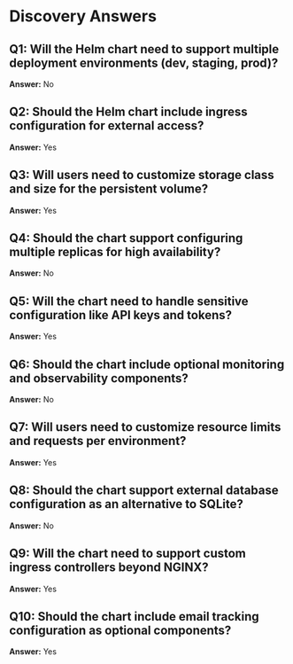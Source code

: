 # Discovery Answers

## Q1: Will the Helm chart need to support multiple deployment environments (dev, staging, prod)?
**Answer:** No

## Q2: Should the Helm chart include ingress configuration for external access?
**Answer:** Yes

## Q3: Will users need to customize storage class and size for the persistent volume?
**Answer:** Yes

## Q4: Should the chart support configuring multiple replicas for high availability?
**Answer:** No

## Q5: Will the chart need to handle sensitive configuration like API keys and tokens?
**Answer:** Yes

## Q6: Should the chart include optional monitoring and observability components?
**Answer:** No

## Q7: Will users need to customize resource limits and requests per environment?
**Answer:** Yes

## Q8: Should the chart support external database configuration as an alternative to SQLite?
**Answer:** No

## Q9: Will the chart need to support custom ingress controllers beyond NGINX?
**Answer:** Yes

## Q10: Should the chart include email tracking configuration as optional components?
**Answer:** Yes